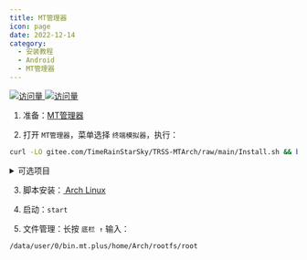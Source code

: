 ```yaml
---
title: MT管理器
icon: page
date: 2022-12-14
category:
  - 安装教程
  - Android
  - MT管理器
---
```


[![访问量](https://visitor-badge.glitch.me/badge?page_id=TimeRainStarSky-TRSS_Script-MTArch&right_color=red&left_text=访%20问%20量) ![访问量](https://profile-counter.glitch.me/TimeRainStarSky-TRSS_Script-TRSS_Script-MTArch/count.svg)](https://github.com/TimeRainStarSky/TRSS-MTArch)

1. 准备：[MT管理器](https://mt2.cn)

2. 打开 `MT管理器`，菜单选择 `终端模拟器`，执行：

```sh
curl -LO gitee.com/TimeRainStarSky/TRSS-MTArch/raw/main/Install.sh && bash Install.sh
```

<details><summary>可选项目</summary>

手动下载 `ArchLinux LXC RootFS (rootfs.tar.xz)`

- [Linux Containers 官网](https://images.linuxcontainers.org/images/archlinux/current/arm64/default)
- [清华大学镜像站](https://mirrors.tuna.tsinghua.edu.cn/lxc-images/images/archlinux/current/arm64/default)
- [北京外国语大学镜像站](https://mirrors.bfsu.edu.cn/lxc-images/images/archlinux/current/arm64/default)

</details>

3. 脚本安装：[<FontIcon icon="page"/> Arch Linux](Arch_Linux.md)

4. 启动：`start`

5. 文件管理：长按 `底栏 ↑` 输入：

```
/data/user/0/bin.mt.plus/home/Arch/rootfs/root
```